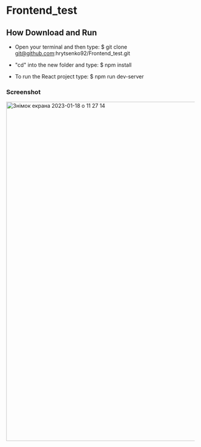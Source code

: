 # Frontend_test

## How Download and Run

- Open your terminal and then type: $ git clone git@github.com:hrytsenko92/Frontend_test.git

- "cd" into the new folder and type: $ npm install

- To run the React project type: $ npm run dev-server

### Screenshot

<img width="906" alt="Знімок екрана 2023-01-18 о 11 27 14" src="https://user-images.githubusercontent.com/98227096/213134155-886f5c9f-5b05-485b-a01a-151c9fcbc4d5.png">
